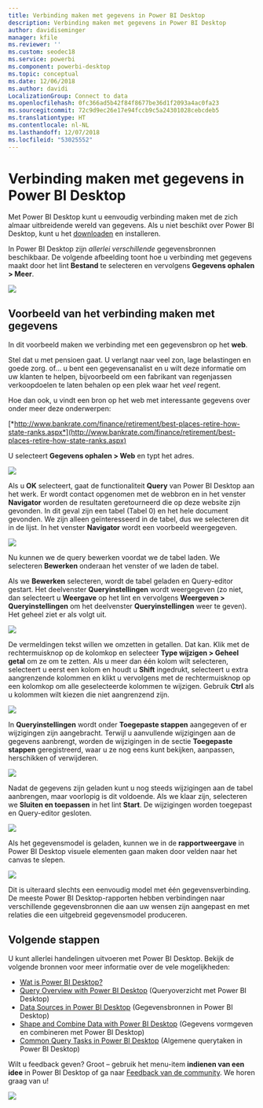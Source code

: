 ```yaml
---
title: Verbinding maken met gegevens in Power BI Desktop
description: Verbinding maken met gegevens in Power BI Desktop
author: davidiseminger
manager: kfile
ms.reviewer: ''
ms.custom: seodec18
ms.service: powerbi
ms.component: powerbi-desktop
ms.topic: conceptual
ms.date: 12/06/2018
ms.author: davidi
LocalizationGroup: Connect to data
ms.openlocfilehash: 0fc366ad5b42f84f8677be36d1f2093a4ac0fa23
ms.sourcegitcommit: 72c9d9ec26e17e94fccb9c5a24301028cebcdeb5
ms.translationtype: HT
ms.contentlocale: nl-NL
ms.lasthandoff: 12/07/2018
ms.locfileid: "53025552"
---
```

# <a name="connect-to-data-in-power-bi-desktop"></a>Verbinding maken met gegevens in Power BI Desktop
Met Power BI Desktop kunt u eenvoudig verbinding maken met de zich almaar uitbreidende wereld van gegevens. Als u niet beschikt over Power BI Desktop, kunt u het [downloaden](http://go.microsoft.com/fwlink/?LinkID=521662) en installeren.

In Power BI Desktop zijn *allerlei verschillende* gegevensbronnen beschikbaar. De volgende afbeelding toont hoe u verbinding met gegevens maakt door het lint **Bestand** te selecteren en vervolgens **Gegevens ophalen \> Meer**.

![](media/desktop-connect-to-data/getdatavid_smallv2.gif)

## <a name="example-of-connecting-to-data"></a>Voorbeeld van het verbinding maken met gegevens
In dit voorbeeld maken we verbinding met een gegevensbron op het **web**.

Stel dat u met pensioen gaat. U verlangt naar veel zon, lage belastingen en goede zorg. of... u bent een gegevensanalist en u wilt deze informatie om uw klanten te helpen, bijvoorbeeld om een fabrikant van regenjassen verkoopdoelen te laten behalen op een plek waar het *veel* regent.

Hoe dan ook, u vindt een bron op het web met interessante gegevens over onder meer deze onderwerpen:

[*http://www.bankrate.com/finance/retirement/best-places-retire-how-state-ranks.aspx*](http://www.bankrate.com/finance/retirement/best-places-retire-how-state-ranks.aspx)

U selecteert **Gegevens ophalen \> Web** en typt het adres.

![](media/desktop-connect-to-data/connecttodata_3.png)

Als u **OK** selecteert, gaat de functionaliteit **Query** van Power BI Desktop aan het werk. Er wordt contact opgenomen met de webbron en in het venster **Navigator** worden de resultaten geretourneerd die op deze website zijn gevonden. In dit geval zijn een tabel (Tabel 0) en het hele document gevonden. We zijn alleen geïnteresseerd in de tabel, dus we selecteren dit in de lijst. In het venster **Navigator** wordt een voorbeeld weergegeven.

![](media/desktop-connect-to-data/datasources_fromnavigatordialog.png)

Nu kunnen we de query bewerken voordat we de tabel laden. We selecteren **Bewerken** onderaan het venster of we laden de tabel.

Als we **Bewerken** selecteren, wordt de tabel geladen en Query-editor gestart. Het deelvenster **Queryinstellingen** wordt weergegeven (zo niet, dan selecteert u **Weergave** op het lint en vervolgens **Weergeven \> Queryinstellingen** om het deelvenster **Queryinstellingen** weer te geven). Het geheel ziet er als volgt uit.

![](media/desktop-connect-to-data/designer_gsg_editquery.png)

De vermeldingen tekst willen we omzetten in getallen. Dat kan. Klik met de rechtermuisknop op de kolomkop en selecteer **Type wijzigen \> Geheel getal** om ze om te zetten. Als u meer dan één kolom wilt selecteren, selecteert u eerst een kolom en houdt u **Shift** ingedrukt, selecteert u extra aangrenzende kolommen en klikt u vervolgens met de rechtermuisknop op een kolomkop om alle geselecteerde kolommen te wijzigen. Gebruik **Ctrl** als u kolommen wilt kiezen die niet aangrenzend zijn.

![](media/desktop-connect-to-data/designer_gsg_changedatatype.png)

In **Queryinstellingen** wordt onder **Toegepaste stappen** aangegeven of er wijzigingen zijn aangebracht. Terwijl u aanvullende wijzigingen aan de gegevens aanbrengt, worden de wijzigingen in de sectie **Toegepaste stappen** geregistreerd, waar u ze nog eens kunt bekijken, aanpassen, herschikken of verwijderen.

![](media/desktop-connect-to-data/designer_gsg_appliedsteps_changedtype.png)

Nadat de gegevens zijn geladen kunt u nog steeds wijzigingen aan de tabel aanbrengen, maar voorlopig is dit voldoende. Als we klaar zijn, selecteren we **Sluiten en toepassen** in het lint **Start**. De wijzigingen worden toegepast en Query-editor gesloten.

![](media/desktop-connect-to-data/connecttodata_closenload.png)

Als het gegevensmodel is geladen, kunnen we in de **rapportweergave** in Power BI Desktop visuele elementen gaan maken door velden naar het canvas te slepen.

![](media/desktop-connect-to-data/connecttodata_dragontoreportview.png)

Dit is uiteraard slechts een eenvoudig model met één gegevensverbinding. De meeste Power BI Desktop-rapporten hebben verbindingen naar verschillende gegevensbronnen die aan uw wensen zijn aangepast en met relaties die een uitgebreid gegevensmodel produceren. 

## <a name="next-steps"></a>Volgende stappen
U kunt allerlei handelingen uitvoeren met Power BI Desktop. Bekijk de volgende bronnen voor meer informatie over de vele mogelijkheden:

* [Wat is Power BI Desktop?](desktop-what-is-desktop.md)
* [Query Overview with Power BI Desktop](desktop-query-overview.md) (Queryoverzicht met Power BI Desktop)
* [Data Sources in Power BI Desktop](desktop-data-sources.md) (Gegevensbronnen in Power BI Desktop)
* [Shape and Combine Data with Power BI Desktop](desktop-shape-and-combine-data.md) (Gegevens vormgeven en combineren met Power BI Desktop)
* [Common Query Tasks in Power BI Desktop](desktop-common-query-tasks.md) (Algemene querytaken in Power BI Desktop)   

Wilt u feedback geven? Groot – gebruik het menu-item **indienen van een idee** in Power BI Desktop of ga naar [Feedback van de community](http://community.powerbi.com/t5/Community-Feedback/bd-p/community-feedback). We horen graag van u!

![](media/desktop-connect-to-data/sendfeedback.png)

